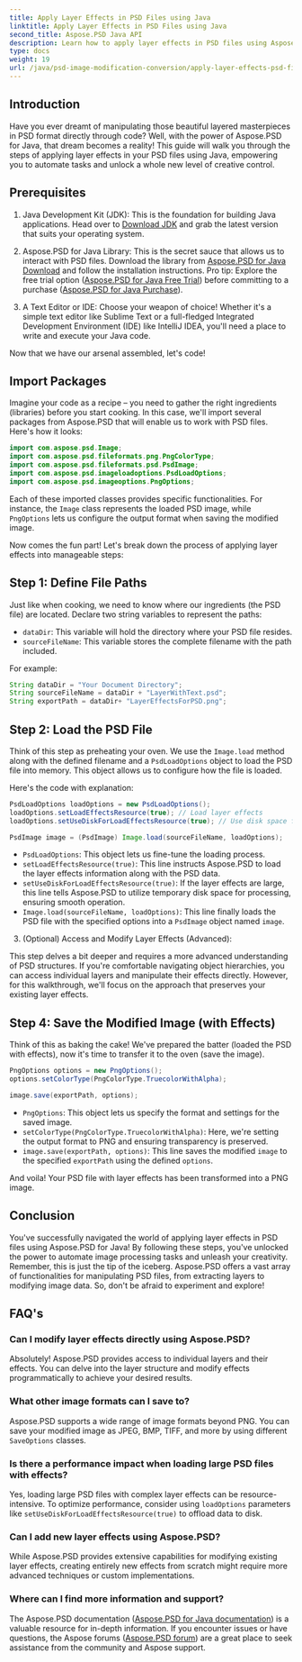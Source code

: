 ```yaml
---
title: Apply Layer Effects in PSD Files using Java
linktitle: Apply Layer Effects in PSD Files using Java
second_title: Aspose.PSD Java API
description: Learn how to apply layer effects in PSD files using Aspose.PSD for Java. This tutorial covers loading PSDs, accessing layers, and saving the modified image.
type: docs
weight: 19
url: /java/psd-image-modification-conversion/apply-layer-effects-psd-files/
---
```

## Introduction

Have you ever dreamt of manipulating those beautiful layered masterpieces in PSD format directly through code? Well, with the power of Aspose.PSD for Java, that dream becomes a reality! This guide will walk you through the steps of applying layer effects in your PSD files using Java, empowering you to automate tasks and unlock a whole new level of creative control. 

## Prerequisites

1. Java Development Kit (JDK): This is the foundation for building Java applications. Head over to [Download JDK](https://www.oracle.com/java/technologies/javase/downloads/) and grab the latest version that suits your operating system.

2. Aspose.PSD for Java Library: This is the secret sauce that allows us to interact with PSD files. Download the library from [Aspose.PSD for Java Download](https://releases.aspose.com/psd/java/) and follow the installation instructions. Pro tip: Explore the free trial option ([Aspose.PSD for Java Free Trial](https://releases.aspose.com/)) before committing to a purchase ([Aspose.PSD for Java Purchase](https://purchase.aspose.com/buy)).

3. A Text Editor or IDE:  Choose your weapon of choice! Whether it's a simple text editor like Sublime Text or a full-fledged Integrated Development Environment (IDE) like IntelliJ IDEA, you'll need a place to write and execute your Java code.

Now that we have our arsenal assembled, let's code!

## Import Packages

Imagine your code as a recipe – you need to gather the right ingredients (libraries) before you start cooking. In this case, we'll import several packages from Aspose.PSD that will enable us to work with PSD files. Here's how it looks:

```java
import com.aspose.psd.Image;
import com.aspose.psd.fileformats.png.PngColorType;
import com.aspose.psd.fileformats.psd.PsdImage;
import com.aspose.psd.imageloadoptions.PsdLoadOptions;
import com.aspose.psd.imageoptions.PngOptions;
```

Each of these imported classes provides specific functionalities. For instance, the `Image` class represents the loaded PSD image, while `PngOptions` lets us configure the output format when saving the modified image.

Now comes the fun part! Let's break down the process of applying layer effects into manageable steps:

## Step 1: Define File Paths

Just like when cooking, we need to know where our ingredients (the PSD file) are located. Declare two string variables to represent the paths:

- `dataDir`: This variable will hold the directory where your PSD file resides. 
- `sourceFileName`: This variable stores the complete filename with the path included.

For example:

```java
String dataDir = "Your Document Directory";
String sourceFileName = dataDir + "LayerWithText.psd";
String exportPath = dataDir+ "LayerEffectsForPSD.png";
```

## Step 2: Load the PSD File

Think of this step as preheating your oven. We use the `Image.load` method along with the defined filename and a `PsdLoadOptions` object to load the PSD file into memory. This object allows us to configure how the file is loaded.

Here's the code with explanation:

```java
PsdLoadOptions loadOptions = new PsdLoadOptions();
loadOptions.setLoadEffectsResource(true); // Load layer effects
loadOptions.setUseDiskForLoadEffectsResource(true); // Use disk space for large effects

PsdImage image = (PsdImage) Image.load(sourceFileName, loadOptions);
```

- `PsdLoadOptions`: This object lets us fine-tune the loading process.
- `setLoadEffectsResource(true)`: This line instructs Aspose.PSD to load the layer effects information along with the PSD data. 
- `setUseDiskForLoadEffectsResource(true)`:  If the layer effects are large, this line tells Aspose.PSD to utilize temporary disk space for processing, ensuring smooth operation.
- `Image.load(sourceFileName, loadOptions)`:  This line finally loads the PSD file with the specified options into a `PsdImage` object named `image`.

3. (Optional) Access and Modify Layer Effects (Advanced):

This step delves a bit deeper and requires a more advanced understanding of PSD structures. If you're comfortable navigating object hierarchies, you can access individual layers and manipulate their effects directly. However, for this walkthrough, we'll focus on the approach that preserves your existing layer effects.
## Step 4: Save the Modified Image (with Effects)

Think of this as baking the cake! We've prepared the batter (loaded the PSD with effects), now it's time to transfer it to the oven (save the image). 

```java
PngOptions options = new PngOptions();
options.setColorType(PngColorType.TruecolorWithAlpha);

image.save(exportPath, options);
```

- `PngOptions`: This object lets us specify the format and settings for the saved image.
- `setColorType(PngColorType.TruecolorWithAlpha)`: Here, we're setting the output format to PNG and ensuring transparency is preserved.
- `image.save(exportPath, options)`: This line saves the modified `image` to the specified `exportPath` using the defined `options`.

And voila! Your PSD file with layer effects has been transformed into a PNG image.

## Conclusion

You've successfully navigated the world of applying layer effects in PSD files using Aspose.PSD for Java! By following these steps, you've unlocked the power to automate image processing tasks and unleash your creativity. Remember, this is just the tip of the iceberg. Aspose.PSD offers a vast array of functionalities for manipulating PSD files, from extracting layers to modifying image data. So, don't be afraid to experiment and explore!

## FAQ's

### Can I modify layer effects directly using Aspose.PSD?
Absolutely! Aspose.PSD provides access to individual layers and their effects. You can delve into the layer structure and modify effects programmatically to achieve your desired results. 

### What other image formats can I save to?
Aspose.PSD supports a wide range of image formats beyond PNG. You can save your modified image as JPEG, BMP, TIFF, and more by using different `SaveOptions` classes.

### Is there a performance impact when loading large PSD files with effects?
Yes, loading large PSD files with complex layer effects can be resource-intensive. To optimize performance, consider using `loadOptions` parameters like `setUseDiskForLoadEffectsResource(true)` to offload data to disk.

### Can I add new layer effects using Aspose.PSD?
While Aspose.PSD provides extensive capabilities for modifying existing layer effects, creating entirely new effects from scratch might require more advanced techniques or custom implementations.

### Where can I find more information and support?
The Aspose.PSD documentation ([Aspose.PSD for Java documentation](https://reference.aspose.com/psd/java/)) is a valuable resource for in-depth information. If you encounter issues or have questions, the Aspose forums ([Aspose.PSD forum](https://forum.aspose.com/c/psd/34)) are a great place to seek assistance from the community and Aspose support.
